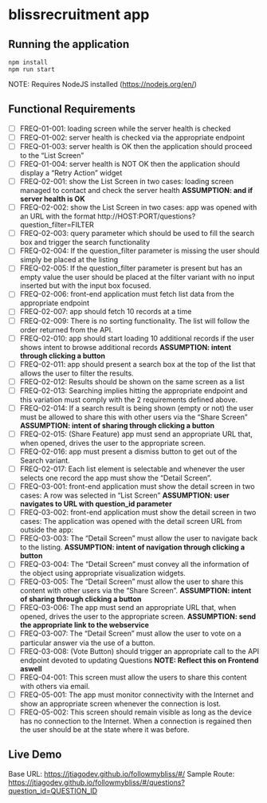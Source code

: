 # blissrecruitment app

## Running the application

```
npm install
npm run start
```

NOTE: Requires NodeJS installed (https://nodejs.org/en/)

## Functional Requirements

- [ ] FREQ-01-001: loading screen while the server health is checked
- [ ] FREQ-01-002: server health is checked via the appropriate endpoint
- [ ] FREQ-01-003: server health is OK then the application should proceed to the “List Screen”
- [ ] FREQ-01-004: server health is NOT OK then the application should display a “Retry Action” widget
- [ ] FREQ-02-001: show the List Screen in two cases: loading screen managed to contact and check the server health **ASSUMPTION: and if server health is OK**
- [ ] FREQ-02-002: show the List Screen in two cases: app was opened with an URL with the format http://HOST:PORT/questions?question_filter=FILTER
- [ ] FREQ-02-003: query parameter which should be used to fill the search box and trigger the search functionality
- [ ] FREQ-02-004: If the question_filter parameter is missing the user should simply be placed at the listing
- [ ] FREQ-02-005: If the question_filter parameter is present but has an empty value the user should be placed at the filter variant with no input inserted but with the input box focused.
- [ ] FREQ-02-006: front-end application must fetch list data from the appropriate endpoint
- [ ] FREQ-02-007: app should fetch 10 records at a time
- [ ] FREQ-02-009: There is no sorting functionality. The list will follow the order returned from the API.
- [ ] FREQ-02-010: app should start loading 10 additional records if the user shows intent to browse additional records **ASSUMPTION: intent through clicking a button**
- [ ] FREQ-02-011: app should present a search box at the top of the list that allows the user to filter the results. 
- [ ] FREQ-02-012: Results should be shown on the same screen as a list
- [ ] FREQ-02-013: Searching implies hitting the appropriate endpoint and this variation must comply with the 2 requirements defined above.
- [ ] FREQ-02-014: If a search result is being shown (empty or not) the user must be allowed to share this with other users via the “Share Screen” **ASSUMPTION: intent of sharing through clicking a button**
- [ ] FREQ-02-015: (Share Feature) app must send an appropriate URL that, when opened, drives the user to the appropriate screen.
- [ ] FREQ-02-016: app must present a dismiss button to get out of the Search variant.
- [ ] FREQ-02-017: Each list element is selectable and whenever the user selects one record the app must show the “Detail Screen”.
- [ ] FREQ-03-001: front-end application must show the detail screen in two cases: A row was selected in “List Screen” **ASSUMPTION: user navigates to URL with question_id parameter**
- [ ] FREQ-03-002: front-end application must show the detail screen in two cases: The application was opened with the detail screen URL from outside the app:
- [ ] FREQ-03-003: The “Detail Screen” must allow the user to navigate back to the listing.  **ASSUMPTION: intent of navigation through clicking a button**
- [ ] FREQ-03-004: The “Detail Screen” must convey all the information of the object using appropriate visualization widgets.
- [ ] FREQ-03-005: The “Detail Screen” must allow the user to share this content with other users via the “Share Screen”. **ASSUMPTION: intent of sharing through clicking a button**
- [ ] FREQ-03-006: The app must send an appropriate URL that, when opened, drives the user to the appropriate screen. **ASSUMPTION: send the appropriate link to the webservice**
- [ ] FREQ-03-007: The “Detail Screen” must allow the user to vote on a particular answer via the use of a button.
- [ ] FREQ-03-008: (Vote Button) should trigger an appropriate call to the API endpoint devoted to updating Questions **NOTE: Reflect this on Frontend aswell**
- [ ] FREQ-04-001: This screen must allow the users to share this content with others via email. 
- [ ] FREQ-05-001: The app must monitor connectivity with the Internet and show an appropriate screen whenever the connection is lost. 
- [ ] FREQ-05-002: This screen should remain visible as long as the device has no connection to the Internet. When a connection is regained then the user should be at the state where it was before.

## Live Demo

Base URL: https://jtiagodev.github.io/followmybliss/#/
Sample Route: https://jtiagodev.github.io/followmybliss/#/questions?question_id=QUESTION_ID